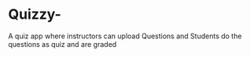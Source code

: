 # Quizzy-
A quiz app where instructors can upload Questions and Students do the questions as quiz and are graded 
